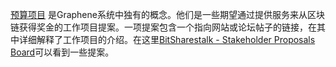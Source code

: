 [预算项目](introduction/workers) 是Graphene系统中独有的概念。他们是一些期望通过提供服务来从区块链获得奖金的工作项目提案。一项提案包含一个指向网站或论坛帖子的链接，在其中详细解释了工作项目的介绍。在这里[BitSharestalk - Stakeholder Proposals Board](https://bitsharestalk.org/index.php/board,75.0.html)可以看到一些提案。
